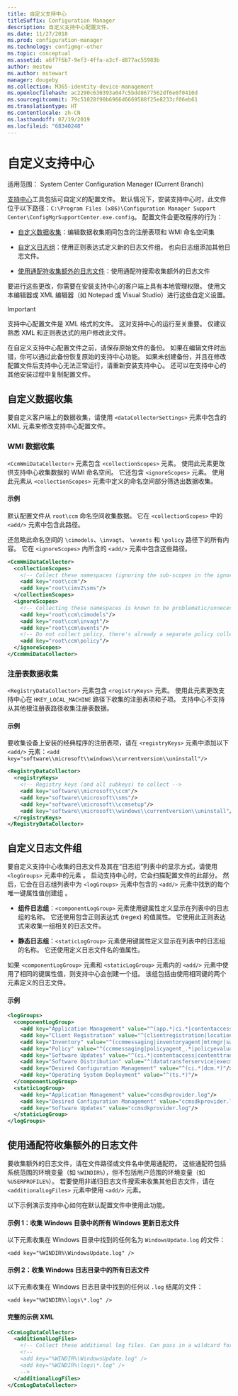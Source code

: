 ```yaml
---
title: 自定义支持中心
titleSuffix: Configuration Manager
description: 自定义支持中心配置文件。
ms.date: 11/27/2018
ms.prod: configuration-manager
ms.technology: configmgr-other
ms.topic: conceptual
ms.assetid: a6f7f6b7-9ef3-4ffa-a3cf-d877ac55983b
author: mestew
ms.author: mstewart
manager: dougeby
ms.collection: M365-identity-device-management
ms.openlocfilehash: ac2290c630393a047c5bdd8677562df6e0f0410d
ms.sourcegitcommit: 79c51028f90b6966d6669588f25e8233cf06eb61
ms.translationtype: HT
ms.contentlocale: zh-CN
ms.lasthandoff: 07/19/2019
ms.locfileid: "68340248"
---
```

# <a name="customize-support-center"></a>自定义支持中心

适用范围：  System Center Configuration Manager (Current Branch)

[支持中心](/sccm/core/support/support-center)工具包括可自定义的配置文件。 默认情况下，安装支持中心时，此文件位于以下路径：`C:\Program Files (x86)\Configuration Manager Support Center\ConfigMgrSupportCenter.exe.config`。 配置文件会更改程序的行为：

- [自定义数据收集](#bkmk_datacoll)：编辑数据收集期间包含的注册表项和 WMI 命名空间集  

- [自定义日志组](#bkmk_loggroups)：使用正则表达式定义新的日志文件组。 也向日志组添加其他日志文件。  

- [使用通配符收集额外的日志文件](#bkmk_wildcards)：使用通配符搜索收集额外的日志文件  

要进行这些更改，你需要在安装支持中心的客户端上具有本地管理权限。 使用文本编辑器或 XML 编辑器（如 Notepad 或 Visual Studio）进行这些自定义设置。

> [!Important]  
> 支持中心配置文件是 XML 格式的文件。 这对支持中心的运行至关重要。 仅建议熟悉 XML 和正则表达式的用户修改此文件。  

在自定义支持中心配置文件之前，请保存原始文件的备份。 如果在编辑文件时出错，你可以通过此备份恢复原始的支持中心功能。 如果未创建备份，并且在修改配置文件后支持中心无法正常运行，请重新安装支持中心。 还可以在支持中心的其他安装过程中复制配置文件。



## <a name="bkmk_datacoll"></a> 自定义数据收集

要自定义客户端上的数据收集，请使用 `<dataCollectorSettings>` 元素中包含的 XML 元素来修改支持中心配置文件。


### <a name="wmi-data-collection"></a>WMI 数据收集

`<CcmWmiDataCollector>` 元素包含 `<collectionScopes>` 元素。 使用此元素更改供支持中心收集数据的 WMI 命名空间。 它还包含 `<ignoreScopes>` 元素。 使用此元素从 `<collectionScopes>` 元素中定义的命名空间部分筛选出数据收集。  
    
#### <a name="example"></a>示例
默认配置文件从 `root\ccm` 命名空间收集数据。 它在 `<collectionScopes>` 中的 `<add/>` 元素中包含此路径。 

还忽略此命名空间的 `\cimodels`、`\invagt`、 `\events` 和 `\policy` 路径下的所有内容。 它在 `<ignoreScopes>` 内所含的 `<add/>` 元素中包含这些路径。

```XML
<CcmWmiDataCollector>
  <collectionScopes>
    <!-- Collect these namespaces (ignoring the sub-scopes in the ignoreScopes block) -->
    <add key="root\ccm"/>
    <add key="root\cimv2\sms"/>
  </collectionScopes>
  <ignoreScopes>
    <!-- Collecting these namespaces is known to be problematic/unnecessary -->
    <add key="root\ccm\cimodels"/>
    <add key="root\ccm\invagt"/>
    <add key="root\ccm\events"/>
    <!-- Do not collect policy, there's already a separate policy collector.-->
    <add key="root\ccm\policy"/>
  </ignoreScopes>
</CcmWmiDataCollector>
```


### <a name="registry-data-collection"></a>注册表数据收集

`<RegistryDataCollector>` 元素包含 `<registryKeys>` 元素。 使用此元素更改支持中心在 `HKEY_LOCAL_MACHINE` 路径下收集的注册表项和子项。 支持中心不支持从其他根注册表路径收集注册表数据。

#### <a name="example"></a>示例
要收集设备上安装的经典程序的注册表项，请在 `<registryKeys>` 元素中添加以下 `<add/>` 元素：`<add key="software\\microsoft\\windows\\currentversion\\uninstall"/>`

```XML
<RegistryDataCollector>
  <registryKeys>
    <!-- Registry keys (and all subkeys) to collect -->
    <add key="software\\microsoft\\ccm"/>
    <add key="software\\microsoft\\sms"/>
    <add key="software\\microsoft\\ccmsetup"/>
    <add key="software\\microsoft\\windows\\currentversion\\uninstall"/>
  </registryKeys>
</RegistryDataCollector>
```



## <a name="bkmk_loggroups"></a> 自定义日志文件组

要自定义支持中心收集的日志文件及其在“日志组”列表中的显示方式，请使用 `<logGroups>` 元素中的元素  。 启动支持中心时，它会扫描配置文件的此部分。 然后，它会在日志组列表中为 `<logGroups>` 元素中包含的 `<add/>` 元素中找到的每个唯一键属性值创建组  。

- **组件日志组**：`<componentLogGroup>` 元素使用键属性定义显示在列表中的日志组的名称。 它还使用包含正则表达式 (regex) 的值属性。 它使用此正则表达式来收集一组相关的日志文件。  

- **静态日志组**：`<staticLogGroup>` 元素使用键属性定义显示在列表中的日志组的名称。 它还使用定义日志文件名的值属性。  

如果 `<componentLogGroup>` 元素和 `<staticLogGroup>` 元素内的 `<add/>` 元素中使用了相同的键属性值，则支持中心会创建一个组。 该组包括由使用相同键的两个元素定义的日志文件。

#### <a name="example"></a>示例
```XML
<logGroups>
  <componentLogGroup>
    <add key="Application Management" value="^(app.*|ci.*|contentaccess|contenttransfermanager|datatransferservice|dcm.*|execmgr.*|UserAffinity.*|.*Handler$|.*Provider$)"/>
    <add key="Client Registration" value="^(clientregistration|locationservices|ccmmessaging|ccmexec)"/>
    <add key="Inventory" value="^(ccmmessaging|inventoryagent|mtrmgr|swmtrreportgen|virtualapp|mtr.*|filesystemfile)"/>
    <add key="Policy" value="^(ccmmessaging|policyagent_.*|policyevaluator_.*)"/>
    <add key="Software Updates" value="^(ci.*|contentaccess|contenttransfermanager|datatransferservice|dcm.*|update.*|wuahandler|xmlstore|scanagent)"/>
    <add key="Software Distribution" value="^(datatransferservice|execmgr.*|contenttransfermanager|locationservices|contentaccess|filebits)"/>
    <add key="Desired Configuration Management" value="^(ci.*|dcm.*)"/>
    <add key="Operating System Deployment" value="^(ts.*)"/>
  </componentLogGroup>
  <staticLogGroup>
    <add key="Application Management" value="ccmsdkprovider.log"/>
    <add key="Desired Configuration Management" value="ccmsdkprovider.log"/>
    <add key="Software Updates" value="ccmsdkprovider.log"/>
  </staticLogGroup>
</logGroups>
```



## <a name="bkmk_wildcards"></a> 使用通配符收集额外的日志文件

要收集额外的日志文件，请在文件路径或文件名中使用通配符。 这些通配符包括系统范围的环境变量（如 `%WINDIR%`），但不包括用户范围的环境变量（如 `%USERPROFILE%`）。 若要使用非递归日志文件搜索来收集其他日志文件，请在 `<additionalLogFiles>` 元素中使用 `<add/>` 元素。 

以下示例演示支持中心如何在默认配置文件中使用此功能。

#### <a name="example-1-collect-all-windows-update-log-files-in-the-windows-directory"></a>示例 1：收集 Windows 目录中的所有 Windows 更新日志文件
以下元素收集在 Windows 目录中找到的任何名为 `WindowsUpdate.log` 的文件： 

`<add key="%WINDIR%\WindowsUpdate.log" />`

#### <a name="example-2-collect-all-log-files-in-the-windows-logs-directory"></a>示例 2：收集 Windows 日志目录中的所有日志文件
以下元素收集在 Windows 日志目录中找到的任何以 `.log` 结尾的文件： 

`<add key="%WINDIR%\logs\*.log" />`

#### <a name="full-example-xml"></a>完整的示例 XML
```XML
<CcmLogDataCollector>
  <additionalLogFiles>
    <!-- Collect these additional log files. Can pass in a wildcard for the filename. System variables are also supported. -->
    <!--
    <add key="%WINDIR%\WindowsUpdate.log" />
    <add key="%WINDIR%\logs\*.log" />
    -->
  </additionalLogFiles>
</CcmLogDataCollector>
```
